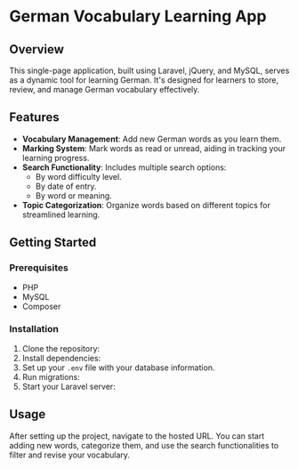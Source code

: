 # German Vocabulary Learning App

## Overview
This single-page application, built using Laravel, jQuery, and MySQL, serves as a dynamic tool for learning German. It's designed for learners to store, review, and manage German vocabulary effectively.

## Features
- **Vocabulary Management**: Add new German words as you learn them.
- **Marking System**: Mark words as read or unread, aiding in tracking your learning progress.
- **Search Functionality**: Includes multiple search options:
    - By word difficulty level.
    - By date of entry.
    - By word or meaning.
- **Topic Categorization**: Organize words based on different topics for streamlined learning.

## Getting Started

### Prerequisites
- PHP
- MySQL
- Composer

### Installation
1. Clone the repository:
2. Install dependencies:
3. Set up your `.env` file with your database information.
4. Run migrations:
5. Start your Laravel server:

## Usage
After setting up the project, navigate to the hosted URL. You can start adding new words, categorize them, and use the search functionalities to filter and revise your vocabulary.

